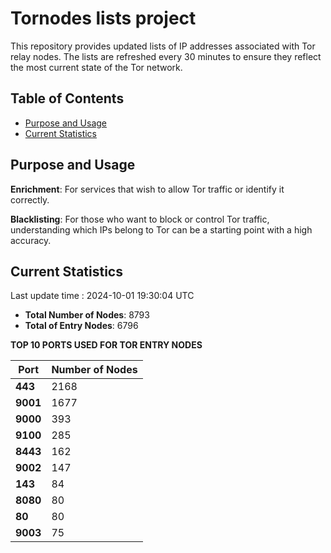 # Tornodes lists project

This repository provides updated lists of IP addresses associated with Tor relay nodes. The lists are refreshed every 30 minutes to ensure they reflect the most current state of the Tor network.

## Table of Contents

- [Purpose and Usage](#purpose-and-usage)
- [Current Statistics](#current-statistics)


## Purpose and Usage

**Enrichment**: For services that wish to allow Tor traffic or identify it correctly.

**Blacklisting**: For those who want to block or control Tor traffic, understanding which IPs belong to Tor can be a starting point with a high accuracy.

## Current Statistics

Last update time : 2024-10-01 19:30:04 UTC

- **Total Number of Nodes**: 8793
- **Total of Entry Nodes**: 6796

**TOP 10 PORTS USED FOR TOR ENTRY NODES**

| **Port** | **Number of Nodes** |
|------|-----------------|
| **443**   | 2168  |
| **9001**   | 1677  |
| **9000**   | 393  |
| **9100**   | 285  |
| **8443**   | 162  |
| **9002**   | 147  |
| **143**   | 84  |
| **8080**   | 80  |
| **80**   | 80  |
| **9003**   | 75  |

